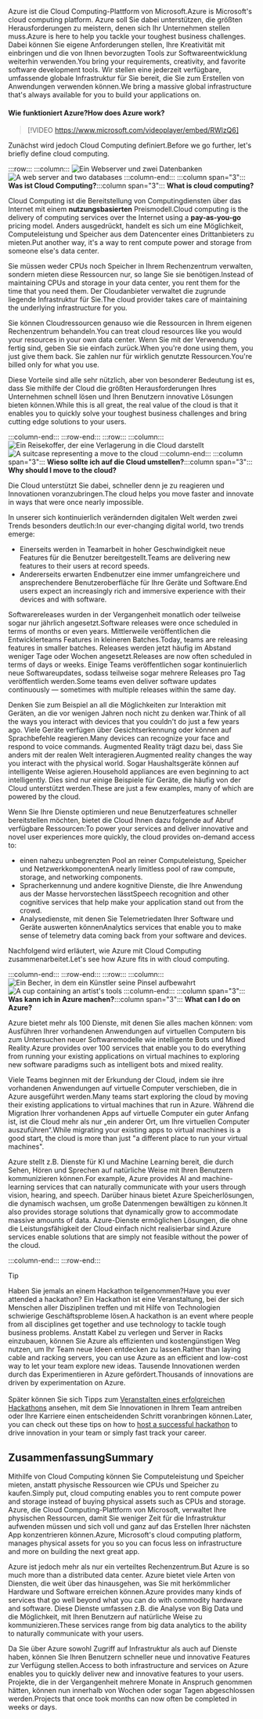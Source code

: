 <span data-ttu-id="8c455-101">Azure ist die Cloud Computing-Plattform von Microsoft.</span><span class="sxs-lookup"><span data-stu-id="8c455-101">Azure is Microsoft's cloud computing platform.</span></span> <span data-ttu-id="8c455-102">Azure soll Sie dabei unterstützen, die größten Herausforderungen zu meistern, denen sich Ihr Unternehmen stellen muss.</span><span class="sxs-lookup"><span data-stu-id="8c455-102">Azure is here to help you tackle your toughest business challenges.</span></span> <span data-ttu-id="8c455-103">Dabei können Sie eigene Anforderungen stellen, Ihre Kreativität mit einbringen und die von Ihnen bevorzugten Tools zur Softwareentwicklung weiterhin verwenden.</span><span class="sxs-lookup"><span data-stu-id="8c455-103">You bring your requirements, creativity, and favorite software development tools.</span></span> <span data-ttu-id="8c455-104">Wir stellen eine jederzeit verfügbare, umfassende globale Infrastruktur für Sie bereit, die Sie zum Erstellen von Anwendungen verwenden können.</span><span class="sxs-lookup"><span data-stu-id="8c455-104">We bring a massive global infrastructure that's always available for you to build your applications on.</span></span>

#### <a name="how-does-azure-work"></a><span data-ttu-id="8c455-105">Wie funktioniert Azure?</span><span class="sxs-lookup"><span data-stu-id="8c455-105">How does Azure work?</span></span>

> [!VIDEO https://www.microsoft.com/videoplayer/embed/RWlzQ6]

<span data-ttu-id="8c455-106">Zunächst wird jedoch Cloud Computing definiert.</span><span class="sxs-lookup"><span data-stu-id="8c455-106">Before we go further, let's briefly define cloud computing.</span></span>

:::row:::
  :::column:::
    <span data-ttu-id="8c455-107">![Ein Webserver und zwei Datenbanken](../media/2-cloud-computing.png)</span><span class="sxs-lookup"><span data-stu-id="8c455-107">![A web server and two databases](../media/2-cloud-computing.png)</span></span>
  :::column-end:::
    <span data-ttu-id="8c455-108">:::column span="3"::: **Was ist Cloud Computing?**</span><span class="sxs-lookup"><span data-stu-id="8c455-108">:::column span="3"::: **What is cloud computing?**</span></span>

<span data-ttu-id="8c455-109">Cloud Computing ist die Bereitstellung von Computingdiensten über das Internet mit einem **nutzungsbasierten** Preismodell.</span><span class="sxs-lookup"><span data-stu-id="8c455-109">Cloud computing is the delivery of computing services over the Internet using a **pay-as-you-go** pricing model.</span></span> <span data-ttu-id="8c455-110">Anders ausgedrückt, handelt es sich um eine Möglichkeit, Computeleistung und Speicher aus dem Datencenter eines Drittanbieters zu mieten.</span><span class="sxs-lookup"><span data-stu-id="8c455-110">Put another way, it's a way to rent compute power and storage from someone else's data center.</span></span>

<span data-ttu-id="8c455-111">Sie müssen weder CPUs noch Speicher in Ihrem Rechenzentrum verwalten, sondern mieten diese Ressourcen nur, so lange Sie sie benötigen.</span><span class="sxs-lookup"><span data-stu-id="8c455-111">Instead of maintaining CPUs and storage in your data center, you rent them for the time that you need them.</span></span> <span data-ttu-id="8c455-112">Der Cloudanbieter verwaltet die zugrunde liegende Infrastruktur für Sie.</span><span class="sxs-lookup"><span data-stu-id="8c455-112">The cloud provider takes care of maintaining the underlying infrastructure for you.</span></span>

<span data-ttu-id="8c455-113">Sie können Cloudressourcen genauso wie die Ressourcen in Ihrem eigenen Rechenzentrum behandeln.</span><span class="sxs-lookup"><span data-stu-id="8c455-113">You can treat cloud resources like you would your resources in your own data center.</span></span> <span data-ttu-id="8c455-114">Wenn Sie mit der Verwendung fertig sind, geben Sie sie einfach zurück.</span><span class="sxs-lookup"><span data-stu-id="8c455-114">When you're done using them, you just give them back.</span></span> <span data-ttu-id="8c455-115">Sie zahlen nur für wirklich genutzte Ressourcen.</span><span class="sxs-lookup"><span data-stu-id="8c455-115">You're billed only for what you use.</span></span>

<span data-ttu-id="8c455-116">Diese Vorteile sind alle sehr nützlich, aber von besonderer Bedeutung ist es, dass Sie mithilfe der Cloud die größten Herausforderungen Ihres Unternehmen schnell lösen und Ihren Benutzern innovative Lösungen bieten können.</span><span class="sxs-lookup"><span data-stu-id="8c455-116">While this is all great, the real value of the cloud is that it enables you to quickly solve your toughest business challenges and bring cutting edge solutions to your users.</span></span>

  :::column-end:::
:::row-end:::
:::row:::
  :::column:::
    <span data-ttu-id="8c455-117">![Ein Reisekoffer, der eine Verlagerung in die Cloud darstellt](../media/2-why-cloud.png)</span><span class="sxs-lookup"><span data-stu-id="8c455-117">![A suitcase representing a move to the cloud](../media/2-why-cloud.png)</span></span>
  :::column-end:::
    <span data-ttu-id="8c455-118">:::column span="3"::: **Wieso sollte ich auf die Cloud umstellen?**</span><span class="sxs-lookup"><span data-stu-id="8c455-118">:::column span="3"::: **Why should I move to the cloud?**</span></span>

<span data-ttu-id="8c455-119">Die Cloud unterstützt Sie dabei, schneller denn je zu reagieren und Innovationen voranzubringen.</span><span class="sxs-lookup"><span data-stu-id="8c455-119">The cloud helps you move faster and innovate in ways that were once nearly impossible.</span></span>

<span data-ttu-id="8c455-120">In unserer sich kontinuierlich verändernden digitalen Welt werden zwei Trends besonders deutlich:</span><span class="sxs-lookup"><span data-stu-id="8c455-120">In our ever-changing digital world, two trends emerge:</span></span>

* <span data-ttu-id="8c455-121">Einerseits werden in Teamarbeit in hoher Geschwindigkeit neue Features für die Benutzer bereitgestellt.</span><span class="sxs-lookup"><span data-stu-id="8c455-121">Teams are delivering new features to their users at record speeds.</span></span>
* <span data-ttu-id="8c455-122">Andererseits erwarten Endbenutzer eine immer umfangreichere und ansprechendere Benutzeroberfläche für Ihre Geräte und Software.</span><span class="sxs-lookup"><span data-stu-id="8c455-122">End users expect an increasingly rich and immersive experience with their devices and with software.</span></span>

<span data-ttu-id="8c455-123">Softwarereleases wurden in der Vergangenheit monatlich oder teilweise sogar nur jährlich angesetzt.</span><span class="sxs-lookup"><span data-stu-id="8c455-123">Software releases were once scheduled in terms of months or even years.</span></span> <span data-ttu-id="8c455-124">Mittlerweile veröffentlichen die Entwicklerteams Features in kleineren Batches.</span><span class="sxs-lookup"><span data-stu-id="8c455-124">Today, teams are releasing features in smaller batches.</span></span> <span data-ttu-id="8c455-125">Releases werden jetzt häufig im Abstand weniger Tage oder Wochen angesetzt.</span><span class="sxs-lookup"><span data-stu-id="8c455-125">Releases are now often scheduled in terms of days or weeks.</span></span> <span data-ttu-id="8c455-126">Einige Teams veröffentlichen sogar kontinuierlich neue Softwareupdates, sodass teilweise sogar mehrere Releases pro Tag veröffentlich werden.</span><span class="sxs-lookup"><span data-stu-id="8c455-126">Some teams even deliver software updates continuously &mdash; sometimes with multiple releases within the same day.</span></span>

<span data-ttu-id="8c455-127">Denken Sie zum Beispiel an all die Möglichkeiten zur Interaktion mit Geräten, an die vor wenigen Jahren noch nicht zu denken war.</span><span class="sxs-lookup"><span data-stu-id="8c455-127">Think of all the ways you interact with devices that you couldn't do just a few years ago.</span></span> <span data-ttu-id="8c455-128">Viele Geräte verfügen über Gesichtserkennung oder können auf Sprachbefehle reagieren.</span><span class="sxs-lookup"><span data-stu-id="8c455-128">Many devices can recognize your face and respond to voice commands.</span></span> <span data-ttu-id="8c455-129">Augmented Reality trägt dazu bei, dass Sie anders mit der realen Welt interagieren.</span><span class="sxs-lookup"><span data-stu-id="8c455-129">Augmented reality changes the way you interact with the physical world.</span></span> <span data-ttu-id="8c455-130">Sogar Haushaltsgeräte können auf intelligente Weise agieren.</span><span class="sxs-lookup"><span data-stu-id="8c455-130">Household appliances are even beginning to act intelligently.</span></span> <span data-ttu-id="8c455-131">Dies sind nur einige Beispiele für Geräte, die häufig von der Cloud unterstützt werden.</span><span class="sxs-lookup"><span data-stu-id="8c455-131">These are just a few examples, many of which are powered by the cloud.</span></span>

<span data-ttu-id="8c455-132">Wenn Sie Ihre Dienste optimieren und neue Benutzerfeatures schneller bereitstellen möchten, bietet die Cloud Ihnen dazu folgende auf Abruf verfügbare Ressourcen:</span><span class="sxs-lookup"><span data-stu-id="8c455-132">To power your services and deliver innovative and novel user experiences more quickly, the cloud provides on-demand access to:</span></span>

* <span data-ttu-id="8c455-133">einen nahezu unbegrenzten Pool an reiner Computeleistung, Speicher und Netzwerkkomponenten</span><span class="sxs-lookup"><span data-stu-id="8c455-133">A nearly limitless pool of raw compute, storage, and networking components.</span></span>
* <span data-ttu-id="8c455-134">Spracherkennung und andere kognitive Dienste, die Ihre Anwendung aus der Masse hervorstechen lässt</span><span class="sxs-lookup"><span data-stu-id="8c455-134">Speech recognition and other cognitive services that help make your application stand out from the crowd.</span></span>
* <span data-ttu-id="8c455-135">Analysedienste, mit denen Sie Telemetriedaten Ihrer Software und Geräte auswerten können</span><span class="sxs-lookup"><span data-stu-id="8c455-135">Analytics services that enable you to make sense of telemetry data coming back from your software and devices.</span></span>

<span data-ttu-id="8c455-136">Nachfolgend wird erläutert, wie Azure mit Cloud Computing zusammenarbeitet.</span><span class="sxs-lookup"><span data-stu-id="8c455-136">Let's see how Azure fits in with cloud computing.</span></span>

  :::column-end:::
:::row-end:::
:::row:::
  :::column:::
    <span data-ttu-id="8c455-137">![Ein Becher, in dem ein Künstler seine Pinsel aufbewahrt](../media/2-azure.png)</span><span class="sxs-lookup"><span data-stu-id="8c455-137">![A cup containing an artist's tools](../media/2-azure.png)</span></span>
  :::column-end:::
    <span data-ttu-id="8c455-138">:::column span="3"::: **Was kann ich in Azure machen?**</span><span class="sxs-lookup"><span data-stu-id="8c455-138">:::column span="3"::: **What can I do on Azure?**</span></span>

<span data-ttu-id="8c455-139">Azure bietet mehr als 100 Dienste, mit denen Sie alles machen können: vom Ausführen Ihrer vorhandenen Anwendungen auf virtuellen Computern bis zum Untersuchen neuer Softwaremodelle wie intelligente Bots und Mixed Reality.</span><span class="sxs-lookup"><span data-stu-id="8c455-139">Azure provides over 100 services that enable you to do everything from running your existing applications on virtual machines to exploring new software paradigms such as intelligent bots and mixed reality.</span></span>

<span data-ttu-id="8c455-140">Viele Teams beginnen mit der Erkundung der Cloud, indem sie ihre vorhandenen Anwendungen auf virtuelle Computer verschieben, die in Azure ausgeführt werden.</span><span class="sxs-lookup"><span data-stu-id="8c455-140">Many teams start exploring the cloud by moving their existing applications to virtual machines that run in Azure.</span></span> <span data-ttu-id="8c455-141">Während die Migration Ihrer vorhandenen Apps auf virtuelle Computer ein guter Anfang ist, ist die Cloud mehr als nur „ein anderer Ort, um Ihre virtuellen Computer auszuführen“.</span><span class="sxs-lookup"><span data-stu-id="8c455-141">While migrating your existing apps to virtual machines is a good start, the cloud is more than just "a different place to run your virtual machines".</span></span>

<span data-ttu-id="8c455-142">Azure stellt z.B. Dienste für KI und Machine Learning bereit, die durch Sehen, Hören und Sprechen auf natürliche Weise mit Ihren Benutzern kommunizieren können.</span><span class="sxs-lookup"><span data-stu-id="8c455-142">For example, Azure provides AI and machine-learning services that can naturally communicate with your users through vision, hearing, and speech.</span></span> <span data-ttu-id="8c455-143">Darüber hinaus bietet Azure Speicherlösungen, die dynamisch wachsen, um große Datenmengen bewältigen zu können.</span><span class="sxs-lookup"><span data-stu-id="8c455-143">It also provides storage solutions that dynamically grow to accommodate massive amounts of data.</span></span> <span data-ttu-id="8c455-144">Azure-Dienste ermöglichen Lösungen, die ohne die Leistungsfähigkeit der Cloud einfach nicht realisierbar sind.</span><span class="sxs-lookup"><span data-stu-id="8c455-144">Azure services enable solutions that are simply not feasible without the power of the cloud.</span></span>

  :::column-end:::
:::row-end:::

> [!TIP]
> <span data-ttu-id="8c455-145">Haben Sie jemals an einem Hackathon teilgenommen?</span><span class="sxs-lookup"><span data-stu-id="8c455-145">Have you ever attended a hackathon?</span></span> <span data-ttu-id="8c455-146">Ein Hackathon ist eine Veranstaltung, bei der sich Menschen aller Disziplinen treffen und mit Hilfe von Technologien schwierige Geschäftsprobleme lösen.</span><span class="sxs-lookup"><span data-stu-id="8c455-146">A hackathon is an event where people from all disciplines get together and use technology to tackle tough business problems.</span></span> <span data-ttu-id="8c455-147">Anstatt Kabel zu verlegen und Server in Racks einzubauen, können Sie Azure als effizienten und kostengünstigen Weg nutzen, um Ihr Team neue Ideen entdecken zu lassen.</span><span class="sxs-lookup"><span data-stu-id="8c455-147">Rather than laying cable and racking servers, you can use Azure as an efficient and low-cost way to let your team explore new ideas.</span></span> <span data-ttu-id="8c455-148">Tausende Innovationen werden durch das Experimentieren in Azure gefördert.</span><span class="sxs-lookup"><span data-stu-id="8c455-148">Thousands of innovations are driven by experimentation on Azure.</span></span><br><br><span data-ttu-id="8c455-149">Später können Sie sich Tipps zum [Veranstalten eines erfolgreichen Hackathons](https://blogs.msdn.microsoft.com/uk_faculty_connection/2017/06/19/hosting-and-performing-hackathons/?azure-portal=true) ansehen, mit dem Sie Innovationen in Ihrem Team antreiben oder Ihre Karriere einen entscheidenden Schritt voranbringen können.</span><span class="sxs-lookup"><span data-stu-id="8c455-149">Later, you can check out these tips on how to [host a successful hackathon](https://blogs.msdn.microsoft.com/uk_faculty_connection/2017/06/19/hosting-and-performing-hackathons/?azure-portal=true) to drive innovation in your team or simply fast track your career.</span></span>

## <a name="summary"></a><span data-ttu-id="8c455-150">Zusammenfassung</span><span class="sxs-lookup"><span data-stu-id="8c455-150">Summary</span></span>

<span data-ttu-id="8c455-151">Mithilfe von Cloud Computing können Sie Computeleistung und Speicher mieten, anstatt physische Ressourcen wie CPUs und Speicher zu kaufen.</span><span class="sxs-lookup"><span data-stu-id="8c455-151">Simply put, cloud computing enables you to rent compute power and storage instead of buying physical assets such as CPUs and storage.</span></span> <span data-ttu-id="8c455-152">Azure, die Cloud Computing-Plattform von Microsoft, verwaltet Ihre physischen Ressourcen, damit Sie weniger Zeit für die Infrastruktur aufwenden müssen und sich voll und ganz auf das Erstellen Ihrer nächsten App konzentrieren können.</span><span class="sxs-lookup"><span data-stu-id="8c455-152">Azure, Microsoft's cloud computing platform, manages physical assets for you so you can focus less on infrastructure and more on building the next great app.</span></span>

<span data-ttu-id="8c455-153">Azure ist jedoch mehr als nur ein verteiltes Rechenzentrum.</span><span class="sxs-lookup"><span data-stu-id="8c455-153">But Azure is so much more than a distributed data center.</span></span> <span data-ttu-id="8c455-154">Azure bietet viele Arten von Diensten, die weit über das hinausgehen, was Sie mit herkömmlicher Hardware und Software erreichen können.</span><span class="sxs-lookup"><span data-stu-id="8c455-154">Azure provides many kinds of services that go well beyond what you can do with commodity hardware and software.</span></span> <span data-ttu-id="8c455-155">Diese Dienste umfassen z.B. die Analyse von Big Data und die Möglichkeit, mit Ihren Benutzern auf natürliche Weise zu kommunizieren.</span><span class="sxs-lookup"><span data-stu-id="8c455-155">These services range from big data analytics to the ability to naturally communicate with your users.</span></span>

<span data-ttu-id="8c455-156">Da Sie über Azure sowohl Zugriff auf Infrastruktur als auch auf Dienste haben, können Sie Ihren Benutzern schneller neue und innovative Features zur Verfügung stellen.</span><span class="sxs-lookup"><span data-stu-id="8c455-156">Access to both infrastructure and services on Azure enables you to quickly deliver new and innovative features to your users.</span></span> <span data-ttu-id="8c455-157">Projekte, die in der Vergangenheit mehrere Monate in Anspruch genommen hätten, können nun innerhalb von Wochen oder sogar Tagen abgeschlossen werden.</span><span class="sxs-lookup"><span data-stu-id="8c455-157">Projects that once took months can now often be completed in weeks or days.</span></span>
